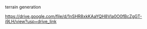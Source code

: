 terrain generation


https://drive.google.com/file/d/1nSHR8xkKAaYQH8Vla0O0fBcZgGT-i9LH/view?usp=drive_link
